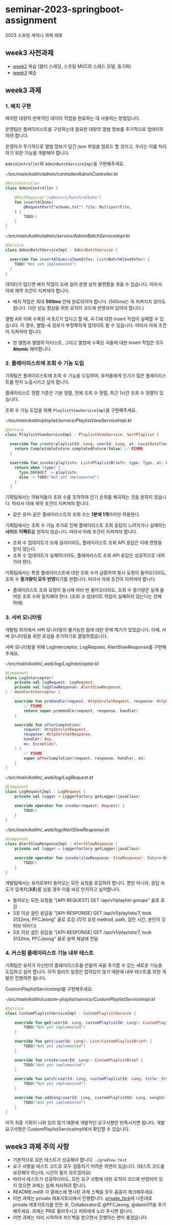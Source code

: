 # seminar-2023-springboot-assignment

2023 스프링 세미나 과제 레포

## week3 사전과제

- [week2](https://github.com/wafflestudio/seminar-2023/blob/main/spring/week2/week2.pdf) 복습 (멀티 스레딩, 스프링 MVC의 스레드 모델, 동기화)
- [week3](https://github.com/wafflestudio/seminar-2023/blob/main/spring/week3/week3.pdf) 예습

## week3 과제

### 1. 배치 구현
배치란 대량의 반복적인 데이터 작업을 완료하는 데 사용하는 방법입니다.

운영팀은 플레이리스트를 구성하는데 필요한 대량의 앨범 정보를 주기적으로 업데이트하려 합니다. 

운영자가 주기적으로 앨범 정보가 담긴 json 파일을 업로드 할 것이고, 우리는 이를 처리하기 위한 기능을 개발해야 합니다. 

`AdminController`와 `AdminBatchServiceImpl`을 구현해주세요. 

*-/src/main/kotlin/admin/controller/AdminController.kt*
```kotlin
@RestController
class AdminController {

    @PostMapping("/admin/v1/batch/albums")
    fun insertAlbums(
        @RequestPart("albums.txt") file: MultipartFile,
    ) {
        TODO()
    }
}
```
*-/src/main/kotlin/admin/service/AdminBatchServiceImpl.kt*
```kotlin
@Service
class AdminBatchServiceImpl : AdminBatchService {

  override fun insertAlbums(albumInfos: List<BatchAlbumInfo>) {
    TODO("Not yet implemented")
  }
}
```

데이터가 많으면 배치 작업이 오래 걸려 운영 상의 불편함을 겪을 수 있습니다. 따라서 아래 제약 조건이 지켜져야 합니다.
- 배치 작업은 최대 **500ms** 안에 완료되어야 합니다. (500ms는 꼭 지켜지지 않아도 됩니다. 다만 성능 향상을 위한 로직이 코드에 반영되어 있어야 합니다.)

앨범 A와 이에 수록된 곡 B,C가 있다고 할 때, 곡 C에 대한 Insert 작업이 실패할 수 있습니다. 이 경우, 앨범-곡 정보가 부정확하게 업데이트 될 수 있습니다. 따라서 아래 조건이 지켜져야 합니다.
- 한 앨범과 앨범의 아티스트, 그리고 앨범에 수록된 곡들에 대한 Insert 작업은 모두 **Atomic** 해야합니다. 

### 2. 플레이리스트에 조회 수 기능 도입
기획팀은 플레이리스트에 조회 수 기능을 도입하여, 유저들에게 인기가 많은 플레이리스트를 먼저 노출시키고 싶어 합니다.

플레이리스트 정렬 기준은 기본 정렬, 전체 조회 수 정렬, 최근 1시간 조회 수 정렬이 있습니다. 

조회 수 기능 도입을 위해 `PlaylistViewServiceImpl`을 구현해주세요.

*-/src/main/kotlin/playlist/service/PlaylistViewServiceImpl.kt*
```kotlin
@Service
class PlaylistViewServiceImpl : PlaylistViewService, SortPlaylist {
    
  override fun create(playlistId: Long, userId: Long, at: LocalDateTime): Future<Boolean> {
    return CompletableFuture.completedFuture(false) // FIXME
  }

  override fun invoke(playlists: List<PlaylistBrief>, type: Type, at: LocalDateTime): List<PlaylistBrief> {
    return when (type) {
      Type.DEFAULT -> playlists
      else -> TODO("Not yet implemented")
    }
  }
```

기획팀에서는 어뷰저들이 조회 수를 조작하여 인기 순위를 왜곡하는 것을 원하지 않습니다. 따라서 아래 제약 조건이 지켜져야 합니다.

- 같은 유저-같은 플레이리스트의 조회 수는 **1분에 1개**까지만 허용한다.

기획팀에서는 조회 수 기능 추가로 인해 플레이리스트 조회 응답이 느려지거나 실패하는 **사이드 이펙트**를 원하지 않습니다. 따라서 아래 조건이 지켜져야 합니다.

- 조회 수 업데이트가 오래 걸리더라도, 플레이리스트 조회 API 응답은 이에 영향을 받지 않는다.
- 조회 수 업데이트가 실패하더라도, 플레이리스트 조회 API 응답은 성공적으로 내려가야 한다.

기획팀에서는 특정 플레이리스트에 대한 조회 수가 급증하여 동시 요청이 들어오더라도, 조회 수 **증가량이 모두 반영**되기를 원합니다. 따라서 아래 조건이 지켜져야 합니다.

- 플레이리스트 조회 요청이 동시에 여러 번 들어오더라도, 조회 수 증가량은 실제 들어온 조회 수와 일치해야 한다. (조회 수 업데이트 작업이 실패하지 않는다는 전제 하에)

### 3. 서버 모니터링
개발팀 회의에서 서버 모니터링이 불가능한 점에 대한 문제 제기가 있었습니다. 이에, 서버 모니터링을 위한 로깅을 추가하기로 결정하였습니다.

서버 모니터링을 위해 LogInterceptor, LogRequest, AlertSlowResponse를 구현해주세요.

*-/src/main/kotlin/_web/log/LogInterceptor.kt*
```kotlin
@Component
class LogInterceptor(
    private val logRequest: LogRequest,
    private val logSlowResponse: AlertSlowResponse,
) : HandlerInterceptor {

    override fun preHandle(request: HttpServletRequest, response: HttpServletResponse, handler: Any): Boolean {
        // FIXME
        return super.preHandle(request, response, handler)
    }

    override fun afterCompletion(
        request: HttpServletRequest,
        response: HttpServletResponse,
        handler: Any,
        ex: Exception?,
    ) {
        // FIXME
        super.afterCompletion(request, response, handler, ex)
    }
}
```

*-/src/main/kotlin/_web/log/LogRequest.kt*
```kotlin
@Component
class LogRequestImpl : LogRequest {
    private val logger = LoggerFactory.getLogger(javaClass)

    override operator fun invoke(request: Request) {
        TODO()
    }
}
```

*-/src/main/kotlin/_web/log/AlertSlowResponse.kt*
```kotlin
@Component
class AlertSlowResponseImpl : AlertSlowResponse {
    private val logger = LoggerFactory.getLogger(javaClass)

    override operator fun invoke(slowResponse: SlowResponse): Future<Boolean> {
        TODO()
    }
}
```

개발팀에서는 유저로부터 들어오는 모든 요청을 로깅하려 합니다. 뿐만 아니라, 응답 속도가 임계치(**3초**)를 넘을 경우 이를 바로 인지하고 싶어합니다.

- 들어오는 모든 요청을 "[API-REQUEST] GET /api/v1/playlist-groups" 꼴로 로깅
- 3초 이상 걸린 응답을 "[API-RESPONSE] GET /api/v1/playlists/7, took 3132ms, PFCJeong" 꼴로 로깅 (각각 요청 method, path, 걸린 시간, 본인의 깃허브 아이디)
- 3초 이상 걸린 응답을 "[API-RESPONSE] GET /api/v1/playlists/7, took 3132ms, PFCJeong" 꼴로 슬랙 채널에 전달


### 4. 커스텀 플레이리스트 기능 내부 테스트
기획팀은 유저가 자신만의 플레이리스트를 만들어 곡을 추가할 수 있는 새로운 기능을 도입하고 싶어 합니다. 아직 릴리즈 일정은 잡혀있지 않기 때문에 내부 테스트를 위한 개발만 진행하면 됩니다.

CustomPlaylistServiceImpl를 구현해주세요.

*-/src/main/kotlin/custom-playlist/service/CustomPlaylistServiceImpl.kt*
```kotlin
@Service
class CustomPlaylistServiceImpl : CustomPlaylistService {

    override fun get(userId: Long, customPlaylistId: Long): CustomPlaylist {
        TODO("Not yet implemented")
    }

    override fun gets(userId: Long): List<CustomPlaylistBrief> {
        TODO("Not yet implemented")
    }

    override fun create(userId: Long): CustomPlaylistBrief {
        TODO("Not yet implemented")
    }

    override fun patch(userId: Long, customPlaylistId: Long, title: String): CustomPlaylistBrief {
        TODO("Not yet implemented")
    }

    override fun addSong(userId: Long, customPlaylistId: Long, songId: Long): CustomPlaylistBrief {
        TODO("Not yet implemented")
    }
}
```
아직 최종 기획이 나와 있지 않기 때문에 개발적인 요구사항만 만족시키면 됩니다. 개발 요구사항은 CustomPlaylistServiceImpl에서 확인할 수 있습니다.

## week3 과제 주의 사항

- 기본적으로 모든 테스트가 성공해야 합니다. `./gradlew test`
- 요구 사항을 테스트 코드로 모두 검증하기 어려운 측면이 있습니다. (테스트 코드를 보강해야 하는데, 시간이 될지 모르겠어요)
- 따라서 테스트가 성공하더라도, 모든 요구 사항에 대한 로직이 코드에 반영되어 있지 않으면 과제는 실패 처리하려 합니다.
- README.md와 각 클래스에 명시된 과제 스펙을 모두 꼼꼼히 체크해주세요.
- 이번 과제는 private 레포지토리에서 진행합니다. [private_fork](https://gist.github.com/0xjac/85097472043b697ab57ba1b1c7530274)에 나온대로 private 레포지토리를 만든 후, Collaborator로 @PFCJeong, @davin111을 추가해주세요. 과제는 PR로 올려주시고 저희에게 노티 주시면 됩니다.
- 이번 과제는 미리 시작하여 피드백을 받으면서 진행하는 편이 좋겠습니다.

